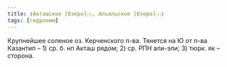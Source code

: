 ```yaml
---
title: ⦗Акташское [Озеро]⒯, Альильское [Озеро]⒯⦘
tags: [гидроним]
---
```


Крупнейшее соленое оз. Керченского п-ва. Тянется на Ю от п-ва Казантип – 1) ср.
б. нп Акташ рядом; 2) ср. РПН али-эли; 3) тюрк. як – сторона.
